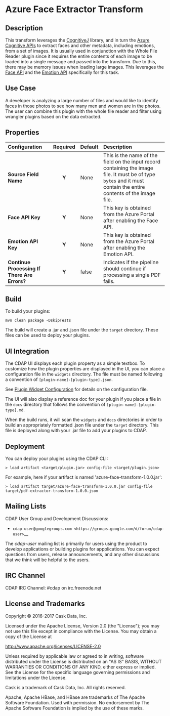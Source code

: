 # Azure Face Extractor Transform


Description
-----------
This transform leverages the [CognitiveJ](https://github.com/CognitiveJ/cognitivej) library, and in turn the [Azure Cognitive APIs](https://azure.microsoft.com/en-us/services/cognitive-services/) to extract 
faces and other metadata, including emotions, from a set of images. It is usually used in conjunction with the Whole File Reader plugin since it requires the entire contents of each image to be loaded into a single message and passed into the transform. 
Due to this, there may be memory issues when loading large images. This leverages the [Face API](https://docs.microsoft.com/en-us/azure/cognitive-services/face/) and the [Emotion API](https://docs.microsoft.com/en-us/azure/cognitive-services/emotion/home) specifically for this task. 

Use Case
--------
A developer is analyzing a large number of files and would like to identify faces in those photos to see how many men and women are in the photos. The user can combine this plugin with the whole file reader and filter using wrangler plugins based on the data extracted.

Properties
----------
| Configuration | Required | Default | Description |
| :------------ | :------: | :------ | :---------- |
| **Source Field Name** | **Y** | None | This is the name of the field on the input record containing the image file. It must be of type ``bytes`` and it must contain the entire contents of the image file. |
| **Face API Key** | **Y** | None | This key is obtained from the Azure Portal after enabling the Face API. |
| **Emotion API Key** | **Y** | None | This key is obtained from the Azure Portal after enabling the Emotion API. |
| **Continue Processing If There Are Errors?** | **Y** | false | Indicates if the pipeline should continue if processing a single PDF fails. |

Build
-----
To build your plugins:

    mvn clean package -DskipTests

The build will create a .jar and .json file under the ``target`` directory.
These files can be used to deploy your plugins.

UI Integration
--------------
The CDAP UI displays each plugin property as a simple textbox. To customize how the plugin properties
are displayed in the UI, you can place a configuration file in the ``widgets`` directory.
The file must be named following a convention of ``[plugin-name]-[plugin-type].json``.

See [Plugin Widget Configuration](http://docs.cdap.io/cdap/current/en/hydrator-manual/developing-plugins/packaging-plugins.html#plugin-widget-json)
for details on the configuration file.

The UI will also display a reference doc for your plugin if you place a file in the ``docs`` directory
that follows the convention of ``[plugin-name]-[plugin-type].md``.

When the build runs, it will scan the ``widgets`` and ``docs`` directories in order to build an appropriately
formatted .json file under the ``target`` directory. This file is deployed along with your .jar file to add your
plugins to CDAP.

Deployment
----------
You can deploy your plugins using the CDAP CLI:

    > load artifact <target/plugin.jar> config-file <target/plugin.json>

For example, here if your artifact is named 'azure-face-transform-1.0.0.jar':

    > load artifact target/azure-face-transform-1.0.0.jar config-file target/pdf-extractor-transform-1.0.0.json

## Mailing Lists

CDAP User Group and Development Discussions:

- `cdap-user@googlegroups.com <https://groups.google.com/d/forum/cdap-user>`__

The *cdap-user* mailing list is primarily for users using the product to develop
applications or building plugins for appplications. You can expect questions from 
users, release announcements, and any other discussions that we think will be helpful 
to the users.

## IRC Channel

CDAP IRC Channel: #cdap on irc.freenode.net


## License and Trademarks

Copyright © 2016-2017 Cask Data, Inc.

Licensed under the Apache License, Version 2.0 (the "License"); you may not use this file except
in compliance with the License. You may obtain a copy of the License at

http://www.apache.org/licenses/LICENSE-2.0

Unless required by applicable law or agreed to in writing, software distributed under the 
License is distributed on an "AS IS" BASIS, WITHOUT WARRANTIES OR CONDITIONS OF ANY KIND, 
either express or implied. See the License for the specific language governing permissions 
and limitations under the License.

Cask is a trademark of Cask Data, Inc. All rights reserved.

Apache, Apache HBase, and HBase are trademarks of The Apache Software Foundation. Used with
permission. No endorsement by The Apache Software Foundation is implied by the use of these marks.
